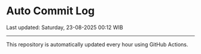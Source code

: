 # Auto Commit Log

Last updated: Saturday, 23-08-2025 00:12 WIB

---

This repository is automatically updated every hour using GitHub Actions.
